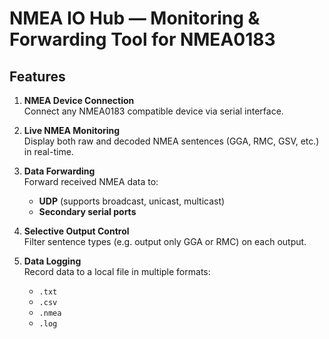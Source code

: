# NMEA IO Hub — Monitoring & Forwarding Tool for NMEA0183

## Features

1. **NMEA Device Connection**  
   Connect any NMEA0183 compatible device via serial interface.

2. **Live NMEA Monitoring**  
   Display both raw and decoded NMEA sentences (GGA, RMC, GSV, etc.) in real-time.

3. **Data Forwarding**  
   Forward received NMEA data to:  
   - **UDP** (supports broadcast, unicast, multicast)  
   - **Secondary serial ports**
     
4. **Selective Output Control**  
   Filter sentence types (e.g. output only GGA or RMC) on each output.

5. **Data Logging**  
   Record data to a local file in multiple formats:  
   - `.txt` 
   - `.csv`  
   - `.nmea` 
   - `.log`


